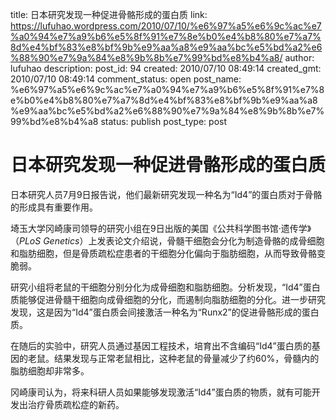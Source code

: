 title: 日本研究发现一种促进骨骼形成的蛋白质
link: https://lufuhao.wordpress.com/2010/07/10/%e6%97%a5%e6%9c%ac%e7%a0%94%e7%a9%b6%e5%8f%91%e7%8e%b0%e4%b8%80%e7%a7%8d%e4%bf%83%e8%bf%9b%e9%aa%a8%e9%aa%bc%e5%bd%a2%e6%88%90%e7%9a%84%e8%9b%8b%e7%99%bd%e8%b4%a8/
author: lufuhao
description: 
post_id: 94
created: 2010/07/10 08:49:14
created_gmt: 2010/07/10 08:49:14
comment_status: open
post_name: %e6%97%a5%e6%9c%ac%e7%a0%94%e7%a9%b6%e5%8f%91%e7%8e%b0%e4%b8%80%e7%a7%8d%e4%bf%83%e8%bf%9b%e9%aa%a8%e9%aa%bc%e5%bd%a2%e6%88%90%e7%9a%84%e8%9b%8b%e7%99%bd%e8%b4%a8
status: publish
post_type: post

# 日本研究发现一种促进骨骼形成的蛋白质

日本研究人员7月9日报告说，他们最新研究发现一种名为“Id4”的蛋白质对于骨骼的形成具有重要作用。 

埼玉大学冈崎康司领导的研究小组在9日出版的美国《公共科学图书馆·遗传学》（_PLoS Genetics_）上发表论文介绍说，骨髓干细胞会分化为制造骨骼的成骨细胞和脂肪细胞，但是骨质疏松症患者的干细胞分化偏向于脂肪细胞，从而导致骨骼变脆弱。 

研究小组将老鼠的干细胞分别分化为成骨细胞和脂肪细胞。分析发现，“Id4”蛋白质能够促进骨髓干细胞向成骨细胞的分化，而遏制向脂肪细胞的分化。进一步研究发现，这是因为“Id4”蛋白质会间接激活一种名为“Runx2”的促进骨骼形成的蛋白质。 

在随后的实验中，研究人员通过基因工程技术，培育出不含编码“Id4”蛋白质的基因的老鼠。结果发现与正常老鼠相比，这种老鼠的骨量减少了约60%，骨髓内的脂肪细胞却非常多。 

冈崎康司认为，将来科研人员如果能够发现激活“Id4”蛋白质的物质，就有可能开发出治疗骨质疏松症的新药。